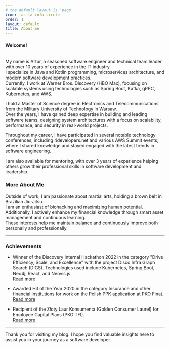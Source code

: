 ```yaml
---
# the default layout is 'page'
icon: fas fa-info-circle
order: 1
layout: default
title: About me
---
```


#### Welcome! <br><br>
My name is Artur, a seasoned software engineer and technical team leader with over 10 years of experience in the IT industry.  
I specialize in Java and Kotlin programming, microservices architecture, and modern software development practices.  
Currently, I work at Warner Bros. Discovery (HBO Max), focusing on scalable systems using technologies such as Spring Boot, Kafka, gRPC, Kubernetes, and AWS.

I hold a Master of Science degree in Electronics and Telecommunications from the Military University of Technology in Warsaw.  
Over the years, I have gained deep expertise in building and leading software teams, designing system architectures with a focus on scalability, performance, and security in real-world projects.

Throughout my career, I have participated in several notable technology conferences, including 4developers.net and various AWS Summit events,  
where I shared knowledge and stayed engaged with the latest trends in software engineering.

I am also available for mentoring, with over 3 years of experience helping others grow their professional skills in software development and leadership.

### More About Me

Outside of work, I am passionate about martial arts, holding a brown belt in Brazilian Jiu-Jitsu.  
I am an enthusiast of biohacking and maximizing human potential.  
Additionally, I actively enhance my financial knowledge through smart asset management and continuous learning.  
These interests help me maintain balance and continuously improve both personally and professionally.

---

### Achievements

- Winner of the Discovery Internal Hackathon 2022 in the category "Drive Efficiency, Scale, and Excellence" with the project Disco Infra Graph Search (DIGS). Technologies used include Kubernetes, Spring Boot, Neo4j, React, and Neovis.js.  
  [Read more](https://discoverydtctechblog.com/discovery-inc-hosted-its-inaugural-global-hackathon-bfacabf4788e#:~:text=1.%20Disco%20Infra%20Graph%20Search%20(DIGS))

- Awarded Hit of the Year 2020 in the category Insurance and other financial institutions for work on the Polish PPK application at PKO Finat.  
  [Read more](https://www.gb.pl/nagrody-hit-roku-2020-przyznane-pnews-3246.html)

- Recipient of the Złoty Laur Konsumenta (Golden Consumer Laurel) for Employee Capital Plans (PKO TFI).  
  [Read more](https://www.pkotfi.pl/aktualnosci/zloty-laur-konsumenta-dla-pracowniczych-planow-kapitalowych-pko-tfi/)

---

Thank you for visiting my blog. I hope you find valuable insights here to assist you in your journey as a software developer.
